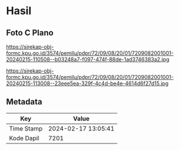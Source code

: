 # Hasil

## Foto C Plano

https://sirekap-obj-formc.kpu.go.id/3574/pemilu/pdpr/72/09/08/20/01/7209082001001-20240215-110508--b03248a7-f097-474f-88de-1ad3746383a2.jpg

https://sirekap-obj-formc.kpu.go.id/3574/pemilu/pdpr/72/09/08/20/01/7209082001001-20240215-113008--23eee5ea-329f-4c4d-be4e-4614d6f27d15.jpg


## Metadata

| Key        | Value               |
| ---------- | ------------------- |
| Time Stamp | 2024-02-17 13:05:41 |
| Kode Dapil | 7201                |



